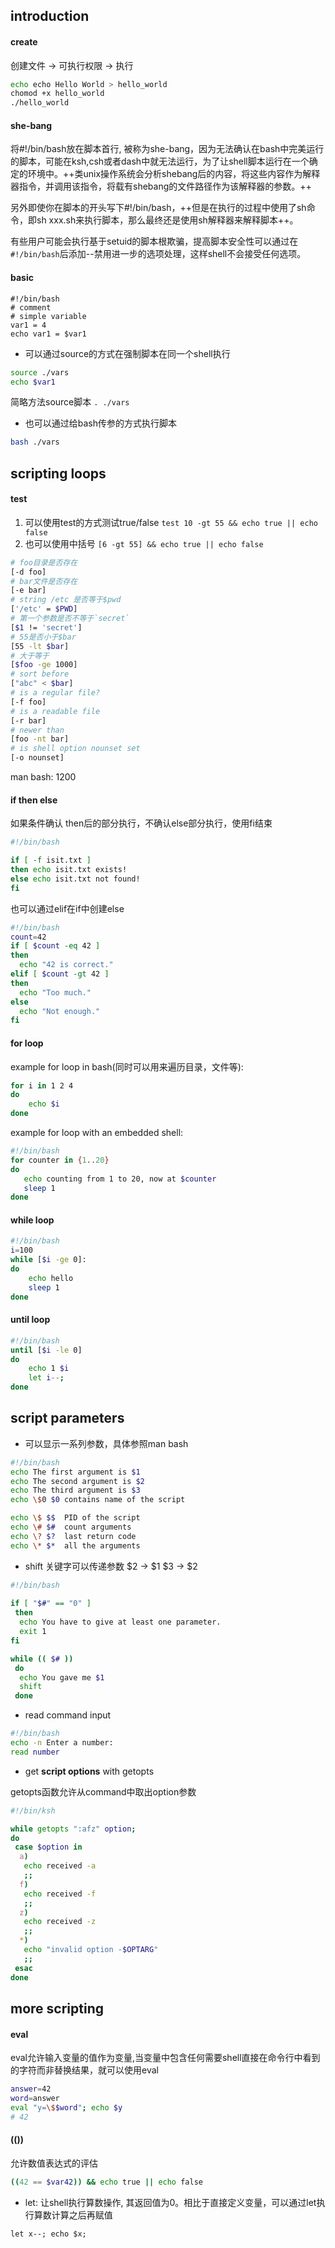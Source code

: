 ## introduction 

#### create
创建文件 -> 可执行权限 -> 执行
```bash
echo echo Hello World > hello_world
chomod +x hello_world
./hello_world
```

#### she-bang
将#!/bin/bash放在脚本首行, 被称为she-bang，因为无法确认在bash中完美运行的脚本，可能在ksh,csh或者dash中就无法运行，为了让shell脚本运行在一个确定的环境中。++类unix操作系统会分析shebang后的内容，将这些内容作为解释器指令，并调用该指令，将载有shebang的文件路径作为该解释器的参数。++

另外即使你在脚本的开头写下#!/bin/bash，++但是在执行的过程中使用了sh命令，即sh xxx.sh来执行脚本，那么最终还是使用sh解释器来解释脚本++。

有些用户可能会执行基于setuid的脚本根欺骗，提高脚本安全性可以通过在`#!/bin/bash`后添加--禁用进一步的选项处理，这样shell不会接受任何选项。

#### basic
```
#!/bin/bash
# comment
# simple variable
var1 = 4
echo var1 = $var1
```
- 可以通过source的方式在强制脚本在同一个shell执行
```bash
source ./vars
echo $var1
```
简略方法source脚本 `. ./vars`

- 也可以通过给bash传参的方式执行脚本
```bash
bash ./vars
```

## scripting loops 

#### test
1. 可以使用test的方式测试true/false `test 10 -gt 55 && echo true || echo false`
2. 也可以使用中括号 `[6 -gt 55] && echo true || echo false`

```bash
# foo目录是否存在
[-d foo] 
# bar文件是否存在
[-e bar]
# string /etc 是否等于$pwd
['/etc' = $PWD]
# 第一个参数是否不等于`secret`
[$1 != 'secret']
# 55是否小于$bar
[55 -lt $bar]
# 大于等于
[$foo -ge 1000]
# sort before
["abc" < $bar]
# is a regular file?
[-f foo]
# is a readable file
[-r bar]
# newer than
[foo -nt bar]
# is shell option nounset set
[-o nounset]
```

man bash: 1200

#### if then else 
如果条件确认 then后的部分执行，不确认else部分执行，使用fi结束
```bash
#!/bin/bash

if [ -f isit.txt ]
then echo isit.txt exists!
else echo isit.txt not found!
fi
```

也可以通过elif在if中创建else
```bash
#!/bin/bash
count=42
if [ $count -eq 42 ]
then
  echo "42 is correct."
elif [ $count -gt 42 ]
then
  echo "Too much."
else
  echo "Not enough."
fi
```

#### for loop
example for loop in bash(同时可以用来遍历目录，文件等):
```bash
for i in 1 2 4
do 
    echo $i
done
```

example for loop with an embedded shell:
```bash
#!/bin/bash
for counter in {1..20}
do
   echo counting from 1 to 20, now at $counter
   sleep 1
done
```

#### while loop
```bash
#!/bin/bash
i=100
while [$i -ge 0]:
do
    echo hello
    sleep 1
done
```

#### until loop
```bash
#!/bin/bash
until [$i -le 0]
do 
    echo 1 $i
    let i--;
done
```

## script parameters
- 可以显示一系列参数，具体参照man bash
```bash
#!/bin/bash
echo The first argument is $1
echo The second argument is $2
echo The third argument is $3
echo \$0 $0 contains name of the script

echo \$ $$  PID of the script
echo \# $#  count arguments
echo \? $?  last return code
echo \* $*  all the arguments
```

- shift 关键字可以传递参数 $2 -> $1 $3 -> $2
```bash
#!/bin/bash                                
                                          
if [ "$#" == "0" ] 
 then
  echo You have to give at least one parameter.
  exit 1
fi

while (( $# ))
 do
  echo You gave me $1
  shift
 done
```

- read command input
```bash
#!/bin/bash
echo -n Enter a number:
read number
``` 

- get **script options** with getopts

getopts函数允许从command中取出option参数
```bash
#!/bin/ksh

while getopts ":afz" option;
do
 case $option in
  a)
   echo received -a
   ;;
  f)
   echo received -f
   ;;
  z)
   echo received -z
   ;;
  *)
   echo "invalid option -$OPTARG" 
   ;;
 esac
done
```

## more scripting
#### eval
eval允许输入变量的值作为变量,当变量中包含任何需要shell直接在命令行中看到的字符而非替换结果，就可以使用eval
```bash
answer=42
word=answer
eval "y=\$$word"; echo $y
# 42
```

#### (())
允许数值表达式的评估
```bash
((42 == $var42)) && echo true || echo false
```
- let:  让shell执行算数操作, 其返回值为0。相比于直接定义变量，可以通过let执行算数计算之后再赋值
```
let x--; echo $x;
```
